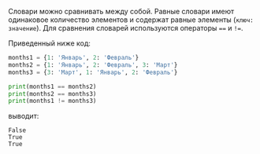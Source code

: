 
Словари можно сравнивать между собой. Равные словари имеют одинаковое количество элементов и содержат равные элементы (`ключ: значение`). Для сравнения словарей используются операторы `==` и `!=`.

Приведенный ниже код:

```python
months1 = {1: 'Январь', 2: 'Февраль'}
months2 = {1: 'Январь', 2: 'Февраль', 3: 'Март'}
months3 = {3: 'Март', 1: 'Январь', 2: 'Февраль'}

print(months1 == months2)
print(months2 == months3)
print(months1 != months3)
```

выводит:

```no-highlight
False
True
True
```
